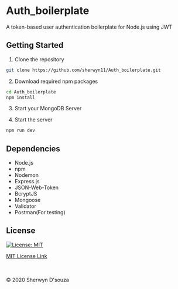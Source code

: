 # Auth_boilerplate

A token-based user authentication boilerplate for Node.js using JWT

## Getting Started

1. Clone the repository
```bash
git clone https://github.com/sherwyn11/Auth_boilerplate.git
```
2. Download required npm packages
```bash
cd Auth_boilerplate
npm install
```
3. Start your MongoDB Server

4. Start the server
```bash
npm run dev
```

## Dependencies
<ul>
 <li>Node.js</li>
 <li>npm</li>
 <li>Nodemon</li>
 <li>Express.js</li>
 <li>JSON-Web-Token</li>
 <li>BcryptJS</li>
 <li>Mongoose</li>
 <li>Validator</li>
 <li>Postman(For testing)</li>
</ul>

## License

[![License: MIT](https://img.shields.io/badge/License-MIT-yellow.svg)](https://opensource.org/licenses/MIT)

[MIT License Link](https://github.com/sherwyn11/Auth_boilerplate/blob/master/LICENSE)

<br></br>
© 2020 Sherwyn D'souza
